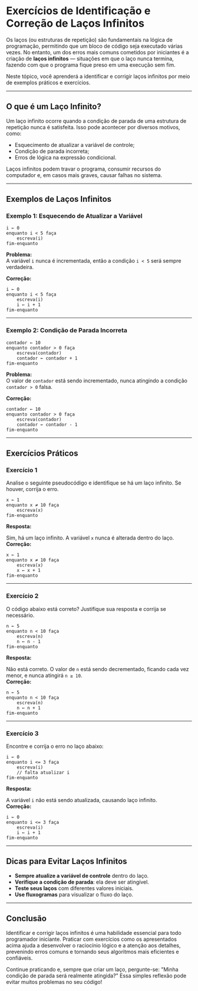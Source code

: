 # Exercícios de Identificação e Correção de Laços Infinitos

Os laços (ou estruturas de repetição) são fundamentais na lógica de programação, permitindo que um bloco de código seja executado várias vezes. No entanto, um dos erros mais comuns cometidos por iniciantes é a criação de **laços infinitos** — situações em que o laço nunca termina, fazendo com que o programa fique preso em uma execução sem fim.

Neste tópico, você aprenderá a identificar e corrigir laços infinitos por meio de exemplos práticos e exercícios.

---

## O que é um Laço Infinito?

Um laço infinito ocorre quando a condição de parada de uma estrutura de repetição nunca é satisfeita. Isso pode acontecer por diversos motivos, como:

- Esquecimento de atualizar a variável de controle;
- Condição de parada incorreta;
- Erros de lógica na expressão condicional.

Laços infinitos podem travar o programa, consumir recursos do computador e, em casos mais graves, causar falhas no sistema.

---

## Exemplos de Laços Infinitos

### Exemplo 1: Esquecendo de Atualizar a Variável

```pseudocode
i ← 0
enquanto i < 5 faça
    escreva(i)
fim-enquanto
```

**Problema:**  
A variável `i` nunca é incrementada, então a condição `i < 5` será sempre verdadeira.

**Correção:**

```pseudocode
i ← 0
enquanto i < 5 faça
    escreva(i)
    i ← i + 1
fim-enquanto
```

---

### Exemplo 2: Condição de Parada Incorreta

```pseudocode
contador ← 10
enquanto contador > 0 faça
    escreva(contador)
    contador ← contador + 1
fim-enquanto
```

**Problema:**  
O valor de `contador` está sendo incrementado, nunca atingindo a condição `contador > 0` falsa.

**Correção:**

```pseudocode
contador ← 10
enquanto contador > 0 faça
    escreva(contador)
    contador ← contador - 1
fim-enquanto
```

---

## Exercícios Práticos

### Exercício 1

Analise o seguinte pseudocódigo e identifique se há um laço infinito. Se houver, corrija o erro.

```pseudocode
x ← 1
enquanto x ≠ 10 faça
    escreva(x)
fim-enquanto
```

**Resposta:**

Sim, há um laço infinito. A variável `x` nunca é alterada dentro do laço.  
**Correção:**

```pseudocode
x ← 1
enquanto x ≠ 10 faça
    escreva(x)
    x ← x + 1
fim-enquanto
```

---

### Exercício 2

O código abaixo está correto? Justifique sua resposta e corrija se necessário.

```pseudocode
n ← 5
enquanto n < 10 faça
    escreva(n)
    n ← n - 1
fim-enquanto
```

**Resposta:**

Não está correto. O valor de `n` está sendo decrementado, ficando cada vez menor, e nunca atingirá `n ≥ 10`.  
**Correção:**

```pseudocode
n ← 5
enquanto n < 10 faça
    escreva(n)
    n ← n + 1
fim-enquanto
```

---

### Exercício 3

Encontre e corrija o erro no laço abaixo:

```pseudocode
i ← 0
enquanto i <= 3 faça
    escreva(i)
    // falta atualizar i
fim-enquanto
```

**Resposta:**

A variável `i` não está sendo atualizada, causando laço infinito.  
**Correção:**

```pseudocode
i ← 0
enquanto i <= 3 faça
    escreva(i)
    i ← i + 1
fim-enquanto
```

---

## Dicas para Evitar Laços Infinitos

- **Sempre atualize a variável de controle** dentro do laço.
- **Verifique a condição de parada**: ela deve ser atingível.
- **Teste seus laços** com diferentes valores iniciais.
- **Use fluxogramas** para visualizar o fluxo do laço.

---

## Conclusão

Identificar e corrigir laços infinitos é uma habilidade essencial para todo programador iniciante. Praticar com exercícios como os apresentados acima ajuda a desenvolver o raciocínio lógico e a atenção aos detalhes, prevenindo erros comuns e tornando seus algoritmos mais eficientes e confiáveis.

Continue praticando e, sempre que criar um laço, pergunte-se: "Minha condição de parada será realmente atingida?" Essa simples reflexão pode evitar muitos problemas no seu código!
